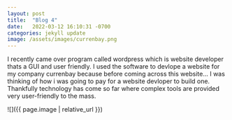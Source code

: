 ```yaml
---
layout: post
title:  "Blog 4"
date:   2022-03-12 16:10:31 -0700
categories: jekyll update
image: /assets/images/currenbay.png
---
```



I recently came over program called wordpress which is website developer thats a GUI and user friendly. I used the software to devlope a website for my company currenbay because before coming across this website... I was thinking of how i was going to pay for a website devloper to build one. Thankfully technology has come so far where complex tools are provided very user-friendly to the mass.

![]({{ page.image | relative_url }})